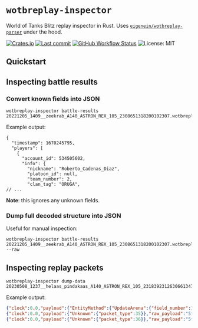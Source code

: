 # `wotbreplay-inspector`

World of Tanks Blitz replay inspector in Rust. Uses [`eigenein/wotbreplay-parser`](https://github.com/eigenein/wotbreplay-parser) under the hood.

[![Crates.io](https://img.shields.io/crates/v/wotbreplay-inspector)](https://crates.io/crates/wotbreplay-inspector)
[![Last commit](https://img.shields.io/github/last-commit/eigenein/wotbreplay-inspector)](https://github.com/eigenein/wotbreplay-inspector/commits/main)
[![GitHub Workflow Status](https://img.shields.io/github/actions/workflow/status/eigenein/wotbreplay-inspector/.github/workflows/check.yaml)](https://github.com/eigenein/wotbreplay-inspector/actions)
![License: MIT](https://img.shields.io/crates/l/wotbreplay-inspector)

## Quickstart

## Inspecting battle results

### Convert known fields into JSON

```shell
wotbreplay-inspector battle-results 20221205_1409__zeekrab_A140_ASTRON_REX_105_2308651318200102307.wotbreplay
```

Example output:

```json5
{
  "timestamp": 1670245795,
  "players": [
    {
      "account_id": 534505602,
      "info": {
        "nickname": "Roberto_Cadenas_Diaz",
        "platoon_id": null,
        "team_number": 2,
        "clan_tag": "ORUGA",
// ...
```

**Note**: this ignores any unknown fields.

### Dump full decoded structure into JSON

Useful for manual inspection:

```shell
wotbreplay-inspector battle-results 20221205_1409__zeekrab_A140_ASTRON_REX_105_2308651318200102307.wotbreplay --raw
```

## Inspecting replay packets

```shell
wotbreplay-inspector dump-data 20230508_1237__helaas_pindakaas_A140_ASTRON_REX_105_2318392312630661347.wotbreplay
```

Example output:

```json lines
{"clock":0.0,"payload":{"EntityMethod":{"UpdateArena":{"field_number":17,"arguments":{"players":null}}}},"raw_payload":"e4064c002f000000020000001100"}
{"clock":0.0,"payload":{"Unknown":{"packet_type":35}},"raw_payload":"5f"}
{"clock":0.0,"payload":{"Unknown":{"packet_type":36}},"raw_payload":"5ff90200"}
```
